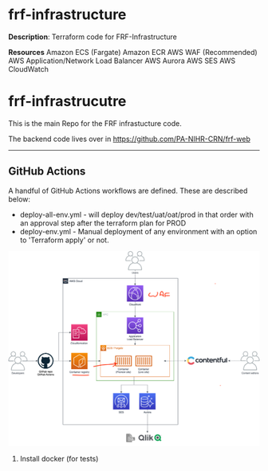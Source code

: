 # frf-infrastructure
**Description**: Terraform code for FRF-Infrastructure



**Resources**
Amazon ECS (Fargate)
Amazon ECR
AWS WAF (Recommended)
AWS Application/Network Load Balancer
AWS Aurora
AWS SES
AWS CloudWatch

# frf-infrastrucutre

This is the main Repo for the FRF infrastucture code.

The backend code lives over in https://github.com/PA-NIHR-CRN/frf-web

---


## GitHub Actions

A handful of GitHub Actions workflows are defined. These are described below:

* deploy-all-env.yml - will deploy dev/test/uat/oat/prod in that order with an approval step after the terraform plan for PROD
* deploy-env.yml - Manual deployment of any environment with an option to 'Terraform apply' or not.


![Architecture](./docs/images/architecture.png)

1. Install docker (for tests)